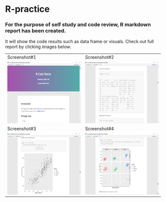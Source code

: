 # R-practice
### For the purpose of self study and code review, R markdown report has been created. 
It will show the code results such as data frame or visuals. Check out full report by clicking images below.

<table>
  <tr>
    <td> Screenshot#1</td>
    <td> Screenshot#2</td>
   </tr>
   
<tr>
  <td><a href="https://rpubs.com/Sylvia_K/RCNotes"><img src="RMarkdown_images/Screenshot (1).png" width=300 height=200></a></img></td>
  <td><a href="https://rpubs.com/Sylvia_K/RCNotes"><img src="RMarkdown_images/Screenshot (2).png" width=300 height=200></a></img></td>
  </tr>

<tr>
    <td> Screenshot#3</td>
    <td> Screenshot#4</td>
  </tr>

<tr>
  <td><a href="https://rpubs.com/Sylvia_K/RCNotes"><img src="RMarkdown_images/Screenshot (3).png" width=300 height=200></a></img></td>
  <td><a href="https://rpubs.com/Sylvia_K/RCNotes"><img src="RMarkdown_images/Screenshot (4).png" width=300 height=200></a></img></td>
  </td
</table>
